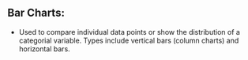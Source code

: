 ## Bar Charts:
 - Used to compare individual data points or show the distribution of a categorial variable. Types include vertical bars (column charts) and horizontal bars.
